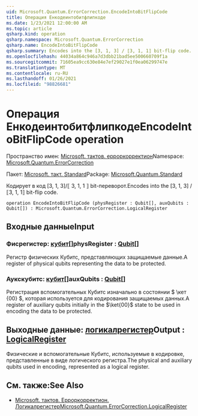 ```yaml
---
uid: Microsoft.Quantum.ErrorCorrection.EncodeIntoBitFlipCode
title: Операция Енкодеинтобитфлипкоде
ms.date: 1/23/2021 12:00:00 AM
ms.topic: article
qsharp.kind: operation
qsharp.namespace: Microsoft.Quantum.ErrorCorrection
qsharp.name: EncodeIntoBitFlipCode
qsharp.summary: Encodes into the [3, 1, 3] / ⟦3, 1, 1⟧ bit-flip code.
ms.openlocfilehash: 44034a864c946a7d3dbb21bad5ee500660709f1a
ms.sourcegitcommit: 71605ea9cc630e84e7ef29027e1f0ea06299747e
ms.translationtype: MT
ms.contentlocale: ru-RU
ms.lasthandoff: 01/26/2021
ms.locfileid: "98826681"
---
```

# <a name="encodeintobitflipcode-operation"></a><span data-ttu-id="da9eb-102">Операция Енкодеинтобитфлипкоде</span><span class="sxs-lookup"><span data-stu-id="da9eb-102">EncodeIntoBitFlipCode operation</span></span>

<span data-ttu-id="da9eb-103">Пространство имен: [Microsoft. тактов. ерроркорректион](xref:Microsoft.Quantum.ErrorCorrection)</span><span class="sxs-lookup"><span data-stu-id="da9eb-103">Namespace: [Microsoft.Quantum.ErrorCorrection](xref:Microsoft.Quantum.ErrorCorrection)</span></span>

<span data-ttu-id="da9eb-104">Пакет: [Microsoft. такт. Standard](https://nuget.org/packages/Microsoft.Quantum.Standard)</span><span class="sxs-lookup"><span data-stu-id="da9eb-104">Package: [Microsoft.Quantum.Standard](https://nuget.org/packages/Microsoft.Quantum.Standard)</span></span>


<span data-ttu-id="da9eb-105">Кодирует в код [3, 1, 3]/⟦ 3, 1, 1 ⟧ bit-переворот.</span><span class="sxs-lookup"><span data-stu-id="da9eb-105">Encodes into the [3, 1, 3] / ⟦3, 1, 1⟧ bit-flip code.</span></span>

```qsharp
operation EncodeIntoBitFlipCode (physRegister : Qubit[], auxQubits : Qubit[]) : Microsoft.Quantum.ErrorCorrection.LogicalRegister
```


## <a name="input"></a><span data-ttu-id="da9eb-106">Входные данные</span><span class="sxs-lookup"><span data-stu-id="da9eb-106">Input</span></span>

### <a name="physregister--qubit"></a><span data-ttu-id="da9eb-107">Фисрегистер: [кубит](xref:microsoft.quantum.lang-ref.qubit)[]</span><span class="sxs-lookup"><span data-stu-id="da9eb-107">physRegister : [Qubit](xref:microsoft.quantum.lang-ref.qubit)[]</span></span>

<span data-ttu-id="da9eb-108">Регистр физических Кубитс, представляющих защищаемые данные.</span><span class="sxs-lookup"><span data-stu-id="da9eb-108">A register of physical qubits representing the data to be protected.</span></span>


### <a name="auxqubits--qubit"></a><span data-ttu-id="da9eb-109">Аукскубитс: [кубит](xref:microsoft.quantum.lang-ref.qubit)[]</span><span class="sxs-lookup"><span data-stu-id="da9eb-109">auxQubits : [Qubit](xref:microsoft.quantum.lang-ref.qubit)[]</span></span>

<span data-ttu-id="da9eb-110">Регистрация вспомогательных Кубитс изначально в состоянии $ \кет {00} $, которая используется для кодирования защищаемых данных.</span><span class="sxs-lookup"><span data-stu-id="da9eb-110">A register of auxiliary qubits initially in the $\ket{00}$ state to be used in encoding the data to be protected.</span></span>



## <a name="output--logicalregister"></a><span data-ttu-id="da9eb-111">Выходные данные: [логикалрегистер](xref:Microsoft.Quantum.ErrorCorrection.LogicalRegister)</span><span class="sxs-lookup"><span data-stu-id="da9eb-111">Output : [LogicalRegister](xref:Microsoft.Quantum.ErrorCorrection.LogicalRegister)</span></span>

<span data-ttu-id="da9eb-112">Физические и вспомогательные Кубитс, используемые в кодировке, представленные в виде логического регистра.</span><span class="sxs-lookup"><span data-stu-id="da9eb-112">The physical and auxiliary qubits used in encoding, represented as a logical register.</span></span>

## <a name="see-also"></a><span data-ttu-id="da9eb-113">См. также:</span><span class="sxs-lookup"><span data-stu-id="da9eb-113">See Also</span></span>

- [<span data-ttu-id="da9eb-114">Microsoft. тактов. Ерроркорректион. Логикалрегистер</span><span class="sxs-lookup"><span data-stu-id="da9eb-114">Microsoft.Quantum.ErrorCorrection.LogicalRegister</span></span>](xref:Microsoft.Quantum.ErrorCorrection.LogicalRegister)